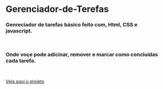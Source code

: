 # Gerenciador-de-Terefas
<h3>Genreciador de tarefas básico feito com, Html, CSS e javascript.</h3><br>
<h3>Onde voçe pode adicinar, remover e marcar como concluidas cada tarefa.</h3><br>

<a href="https://andersonrs080.github.io/Gerenciador-de-Terefas/">Veja aqui o projeto</a>
